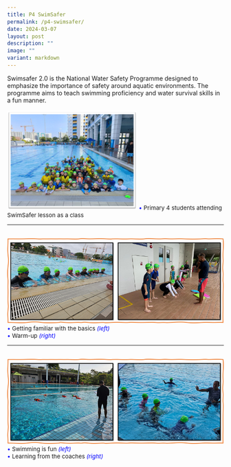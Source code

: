 ```yaml
---
title: P4 SwimSafer
permalink: /p4-swimsafer/
date: 2024-03-07
layout: post
description: ""
image: ""
variant: markdown
---
```

Swimsafer 2.0 is the National Water Safety Programme designed to emphasize the importance of safety around aquatic environments. The programme aims to teach swimming proficiency and water survival skills in a fun manner.
<br><br>
<img src="/images/Happenings/SWIMS/SWIM_1.png" style="width: 60%; height: 60%;">
<span style="font-size:10pt;">
<span style="color:blue;">•</span> Primary 4 students attending SwimSafer lesson as a class</span>
<hr><br>
<img src="/images/Happenings/SWIMS/SWIM_2.png">
<span style="font-size:10pt;">
<span style="color:blue;">•</span> Getting familiar with the basics <i style="color:blue;"> (left)</i><br>
<span style="color:blue;">•</span> Warm-up<i style="color:blue;"> (right)</i></span>
<hr><br>
<img src="/images/Happenings/SWIMS/SWIM_3.png">
<span style="font-size:10pt;">
<span style="color:blue;">•</span> Swimming is fun <i style="color:blue;"> (left)</i><br>
<span style="color:blue;">•</span> Learning from the coaches<i style="color:blue;"> (right)</i></span>
